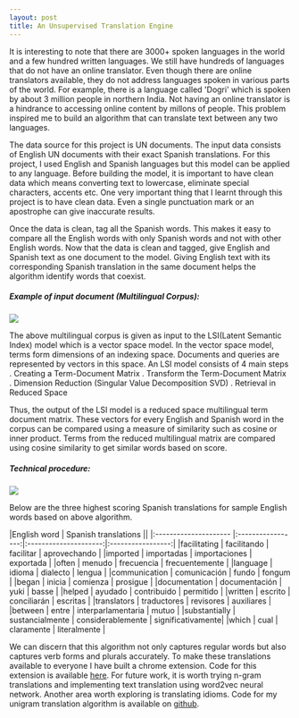 ```yaml
---
layout: post
title: An Unsupervised Translation Engine
---
```


It is interesting to note that there are 3000+ spoken languages in the world and a few hundred written languages. We still have hundreds of languages that do not have an online translator. Even though there are online translators available, they do not address languages spoken in various parts of the world. For example, there is a language called 'Dogri' which is spoken by about 3 million people in northern India. Not having an online translator is a hindrance to accessing online content by millons of people. This problem inspired me to build an algorithm that can translate text between any two languages. 

The data source for this project is UN documents. The input data consists of English UN documents with their exact Spanish translations. For this project, I used English and Spanish languages but this model can be applied to any language. Before building the model, it is important to have clean data which means converting text to lowercase, eliminate special characters, accents etc. One very important thing that I learnt through this project is to have clean data. Even a single punctuation mark or an apostrophe can give inaccurate results. 

Once the data is clean, tag all the Spanish words. This makes it easy to compare all the English words with only Spanish words and not with other English words. Now that the data is clean and tagged, give English and Spanish text as one document to the model. Giving English text with its corresponding Spanish translation in the same document helps the algorithm identify words that coexist.

##### Example of input document (Multilingual Corpus):
![](/images/Example_of_input_doc.png)

The above multilingual corpus is given as input to the LSI(Latent Semantic Index) model which is a vector space model. In the vector space model, terms form dimensions of an indexing space. Documents and queries are represented by vectors in this space. An LSI model consists of 4 main steps 
. Creating a Term-Document Matrix
. Transform the Term-Document Matrix
. Dimension Reduction (Singular Value Decomposition SVD)
. Retrieval in Reduced Space

Thus, the output of the LSI model is a reduced space multilingual term document matrix. These vectors for every English and Spanish word in the corpus can be compared using a measure of similarity such as cosine or inner product. Terms from the reduced multilingual matrix are compared using cosine similarity to get similar words based on score. 

##### Technical procedure:
![](/images/LSI_Model_Procedure.png)

Below are the three highest scoring Spanish translations for sample English words based on above algorithm. 

|English word           |                       Spanish translations                   ||
|:--------------------- |:-----------------:|:---------------------:|:-----------------:|
|facilitating	 					|	facilitando       | facilitar             | aprovechando      |
|imported	 					    |	importadas        | importaciones         | exportada         |
|often	 					      |	menudo            | frecuencia            | frecuentemente    |
|language	 					    |	idioma            | dialecto              | lengua            |
|communication	 				|	comunicación      | fundo                 | fongum            |
|began	 					      |	inicia            | comienza              | prosigue          |
|documentation	 				|	documentación     | yuki                  | basse             |
|helped	 					      |	ayudado           | contribuido           | permitido         |
|written	 					    |	escrito           | conciliarán           | escritas          |
|translators	 					|	traductores       | revisores             | auxiliares        |
|between	 					    |	entre             | interparlamentaria    | mutuo             |
|substantially	 				|	sustancialmente   | considerablemente     | significativamente|
|which	 					      |	cual              | claramente            | literalmente      |

We can discern that this algorithm not only captures regular words but also captures verb forms and plurals accurately. To make these translations available to everyone I have built a chrome extension. Code for this extension is available [here](https://github.com/shivaniRe/seekna-chrome-extension). For future work, it is worth trying n-gram translations and implementing text translation using word2vec neural network. Another area worth exploring is translating idioms. Code for my unigram translation algorithm is available on [github](https://github.com/shivaniRe/Text_translator).
